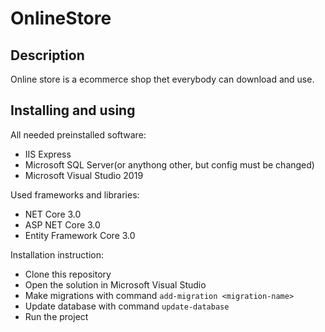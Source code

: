 # OnlineStore
## Description
Online store is a ecommerce shop thet everybody can download and use.
## Installing and using
All needed preinstalled software:
* IIS Express
* Microsoft SQL Server(or anythong other, but config must be changed)
* Microsoft Visual Studio 2019

Used frameworks and libraries:
* NET Core 3.0
* ASP NET Core 3.0
* Entity Framework Core 3.0

Installation instruction:
* Clone this repository
* Open the solution in Microsoft Visual Studio 
* Make migrations with command `add-migration <migration-name>`
* Update database with command `update-database`
* Run the project
